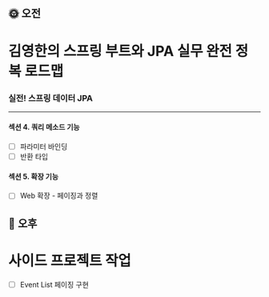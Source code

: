 ## :sun_with_face: 오전

# 김영한의 스프링 부트와 JPA 실무 완전 정복 로드맵
### 실전! 스프링 데이터 JPA
--- ---
#### 섹션 4. 쿼리 메소드 기능
- [ ] 파라미터 바인딩
- [ ] 반환 타입

#### 섹션 5. 확장 기능
- [ ] Web 확장 - 페이징과 정렬

## :full_moon_with_face: 오후

# 사이드 프로젝트 작업

- [ ] Event List 페이징 구현